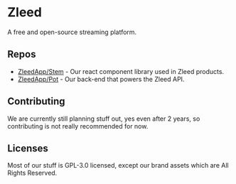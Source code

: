 # Zleed

A free and open-source streaming platform.

## Repos

* [ZleedApp/Stem](https://github.com/ZleedApp/Stem) - Our react component library used in Zleed products.
* [ZleedApp/Pot](https://github.com/ZleedApp/Pot) - Our back-end that powers the Zleed API. 

## Contributing

We are currently still planning stuff out, yes even after 2 years, so contributing is not really recommended for now.

## Licenses

Most of our stuff is GPL-3.0 licensed, except our brand assets which are All Rights Reserved.
